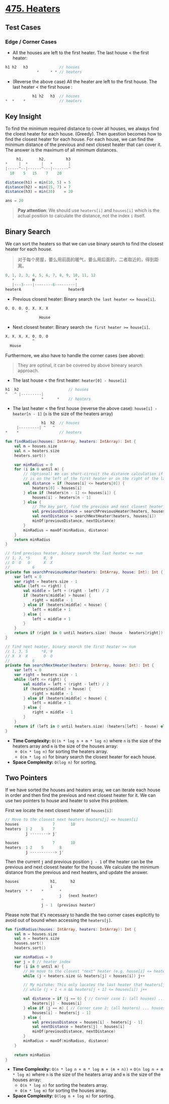 # [475. Heaters](https://leetcode.com/problems/heaters/)

## Test Cases
### Edge / Corner Cases
* All the houses are left to the first heater. The last house < the first heater:
```js
h1 h2   h3              // houses
              *     * * // heaters
```
* (Reverse the above case) All the heater are left to the first house. The last heater < the first house :
```js
            h1 h2   h3  // houses
*  *    *               // heaters
```

## Key Insight
To find the minimum required distance to cover all houses, we always find the cloest heater for each house. (Greedy). Then question becomes how to find the closest heater for each house. For each house, we can find the minimum distance of the previous and next closest heater that can cover it. The answer is the maximum of all minimum distances.

```js
     h1,       h2,         h3
*     |  *      |   *       |
|-----^--|------^---|-------^
  10    5   15    7    20

distance(h1) = min(10, 5) = 5
distance(h2) = min(15, 7) = 7
distance(h3) = min(20)    = 20

ans = 20
```

> **Pay attention**: We should use `heaters[i]` and `houses[i]` which is the actual position to calculate the distance, not the index `i` itself.

## Binary Search
We can sort the heaters so that we can use binary search to find the closest heater for each house.

> 对于每个房屋，要么用前面的暖气，要么用后面的，二者取近的，得到距离。

```js
0, 1, 2, 3, 4, 5, 6, 7, 8, 9, 10, 11, 12
   *        H                  *
   |---3----|--------6---------|
heaterA                     heaterB
```

* Previous closest heater: Binary search `the last heater <= house[i]`.
```js
O, O, O, O, X, X, X
         ^    
               House
```
* Next closest heater: Binary search `the first heater >= house[i]`.
```js
X, X, X, X, O, O, O
            ^        
  House
```

Furthermore, we also have to handle the corner cases (see above):

> They are optinal, it can be covered by above bineary search approach.

* The last house < the first heater: `heater[0] - house[i]`
```js
h1  h2                      // houses
^   ^ |---------|
                *      *    // heaters
```

* The last heater < the first house (reverse the above case): `house[i] - heater[n - 1]` (`n` is the size of the heaters array)
```js
                h1  h2  // houses
     |---------| ^   ^
*    *                  // heaters
```

```kotlin
fun findRadius(houses: IntArray, heaters: IntArray): Int {
    val m = houses.size
    val n = heaters.size
    heaters.sort()

    var minRadius = 0
    for (i in 0 until m) {
        // (Optional) We can short-circuit the distance calculation if the house
        // is on the left of the first heater or on the right of the last heater.
        val distance = if (houses[i] <= heaters[0]) {
            heaters[0] - houses[i]
        } else if (heaters[n - 1] <= houses[i]) {
            houses[i] - heaters[n - 1]
        } else {
            // The key part, find the previous and next closest heater for the house.
            val previousDistance = searchPreviousHeater(heaters, houses[i])
            val nextDistance = searchNextHeater(heaters, houses[i])
            minOf(previousDistance, nextDistance)
        }
        minRadius = maxOf(minRadius, distance)
    }
    return minRadius
}

// find previous heater, binary search the last heater <= num
// 1, 3, *5      8, 9
// O  O   O      X  X
//          6
private fun searchPreviousHeater(heaters: IntArray, house: Int): Int {
    var left = 0
    var right = heaters.size - 1
    while (left <= right) {
        val middle = left + (right - left) / 2
        if (heaters[middle] > house) {
            right = middle - 1
        } else if (heaters[middle] < house) {
            left = middle + 1
        } else {
            left = middle + 1
        }
    }
    return if (right in 0 until heaters.size) (house - heaters[right]) else Int.MAX_VALUE
}

// find next heater, binary search the first heater >= num
// 1, 3, 5      *8, 9
// X  X  X       O  O
//          6
private fun searchNextHeater(heaters: IntArray, house: Int): Int {
    var left = 0
    var right = heaters.size - 1
    while (left <= right) {
        val middle = left + (right - left) / 2
        if (heaters[middle] > house) {
            right = middle - 1
        } else if (heaters[middle] < house) {
            left = middle + 1
        } else {
            right = middle - 1
        }
    }
    return if (left in 0 until heaters.size) (heaters[left] - house) else Int.MAX_VALUE
}
```

* **Time Complexity:** `O((n * log n + m * log n)` where `n` is the size of the heaters array and `m` is the size of the houses array:
    * `O(n * log n)` for sorting the heaters array.
    * `O(m * log n)` for binary search the closest heater for each house.
* **Space Complexity:** `O(log n)` for sorting.

## Two Pointers
If we have sorted the houses and heaters array, we can iterate each house in order and then find the previous and next closest heater for it. We can use two pointers to house and heater to solve this problem. 

First we locate the next closest heater of `houses[i]`:
```js
// Move to the closest next heaters heaters[j] <= houses[i]
houses               7       10
heaters  1 2    5    7 
         j --------> j'

houses               7       10
heaters  1 2    5       8 
         j -----------> j'
```

Then the current `j` and previous position `j - 1` of the heater can be the previous and next closest heater for the house. We calculate the minimum distance from the previous and next heaters, and update the answer.

```js
houses              h1,      h2
                    i
heaters  * *    *       * 
                        j   (next heater)
                ^ 
                j - 1  (previous heater)
```

Please note that it's necessary to handle the two corner cases explicitly to avoid out of bound when accessing the `heaters[j]`.

```kotlin
fun findRadius(houses: IntArray, heaters: IntArray): Int {
    val m = houses.size
    val n = heaters.size
    houses.sort()
    heaters.sort()

    var minRadius = 0
    var j = 0 // heater index
    for (i in 0 until m) {
        // We move to the closest "next" heater (e.g. house[i] <= heaters[j]).
        while (j < heaters.size && heaters[j] < houses[i]) j++

        // My mistake: This only locates the last heater that heaters[j] < house[i].
        // while (j + 1 < n && heaters[j + 1] <= houses[i]) j++

        val distance = if (j == 0) { // Corner case 1: (all houses) ... heaters[0]
            heaters[j] - houses[i]
        } else if (j == n) { // Corner case 2: (all heaters) ... houses[0]
            houses[i] - heaters[j - 1]
        } else {
            val previousDistance = houses[i] - heaters[j - 1]
            val nextDistance = heaters[j] - houses[i]
            minOf(previousDistance, nextDistance)
        }
        minRadius = maxOf(minRadius, distance)
    }
    
    return minRadius
}
```

* **Time Complexity:** `O(n * log n + m * log m + (m + n))` = `O(n log n + m * log m)` where `n` is the size of the heaters array and `m` is the size of the houses array:
    * `O(n * log n)` for sorting the heaters array.
    * `O(m * log m)` for sorting the houses array.
* **Space Complexity:** `O(log n + log m)` for sorting.